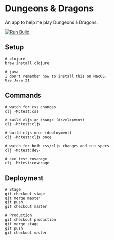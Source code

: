 # Dungeons & Dragons

An app to help me play Dungeons & Dragons.

[![Run Build](https://github.com/brandoncorrea/dnd-app/actions/workflows/build.yml/badge.svg)](https://github.com/brandoncorrea/dnd-app/actions/workflows/build.yml)

## Setup

    # clojure
    brew install clojure

    # java
    I don't remember how to install this on MacOS.
    Use Java 21

## Commands

    # watch for css changes
    clj -M:test:css

    # build cljs on-change (development)
    clj -M:test:cljs

    # build cljs once (deployment)
    clj -M:test:cljs once

    # watch for both css/cljs changes and run specs
    clj -M:test:dev-

    # see test coverage
    clj -M:test:coverage

## Deployment

    # Stage
    git checkout stage
    git merge master
    git push
    git checkout master

    # Production
    git checkout production
    git merge stage
    git push
    git checkout master
